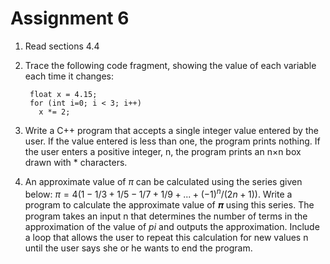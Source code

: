 # Assignment 6

1. Read sections 4.4

2. Trace the following code fragment, showing the value of each variable each time it changes:

        float x = 4.15;
        for (int i=0; i < 3; i++)
          x *= 2;

3. Write a C++ program that accepts a single integer value entered by the user. If the value entered is less than one, the program prints nothing. If the user enters a positive integer, n, the program prints an n×n box drawn with * characters.


4. An approximate value of $\pi$ can be calculated using the series given below: $\pi = 4 ( 1- 1/3 + 1/5 - 1/7 + 1/9 + ... + (-1)^n / (2n+1))$. Write a program to calculate the approximate value of 𝝅 using this series. The program takes an input n that determines the number of terms in the approximation of the value of $pi$ and outputs the approximation. Include a loop that allows the user to repeat this calculation for new values n until the user says she or he wants to end the program.
